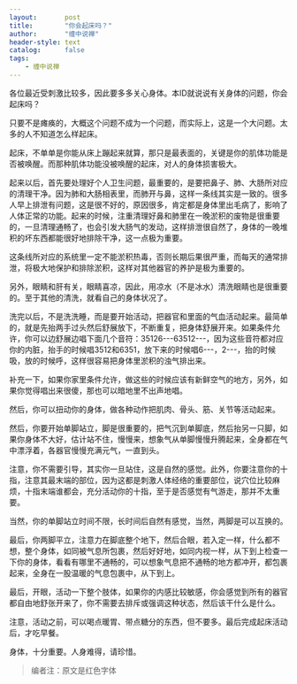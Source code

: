 ```yaml
---
layout:       post
title:        "你会起床吗？"
author:       "缠中说禅"
header-style: text
catalog:      false
tags:
    - 缠中说禅
---
```


各位最近受刺激比较多，因此要多多关心身体。本ID就说说有关身体的问题，你会起床吗？



只要不是瘫痪的，大概这个问题不成为一个问题，而实际上，这是一个大问题。太多的人不知道怎么样起床。



起床，不单单是你能从床上蹦起来就算，那只是最表面的，关键是你的肌体功能是否被唤醒。而那种肌体功能没被唤醒的起床，对人的身体损害极大。



起来以后，首先要处理好个人卫生问题，最重要的，是要把鼻子、肺、大肠所对应的清理干净。因为肺和大肠相表里，而肺开与鼻，这样一条线其实是一致的。很多人早上排泄有问题，这是很不好的，原因很多，肯定都是身体里出毛病了，影响了人体正常的功能。起来的时候，注重清理好鼻和肺里在一晚淤积的废物是很重要的，一旦清理通畅了，也会引发大肠气的发动，这样排泄很自然了，身体的一晚堆积的坏东西都能很好地排除干净，这一点极为重要。



这条线所对应的系统里一定不能淤积热毒，否则长期后果很严重，而每天的通常排泄，将极大地保护和排除淤积，这样对其他器官的养护是极为重要的。



另外，眼睛和肝有关，眼睛喜凉，因此，用凉水（不是冰水）清洗眼睛也是很重要的。至于其他的清洗，就看自己的身体状况了。



洗完以后，不是洗洗睡，而是要开始活动，把器官和里面的气血活动起来。最简单的，就是先抬两手过头然后舒展放下，不断重复，把身体舒展开来。如果条件允许，你可以边舒展边唱下面几个音符：35126---63512---，因为这些音符都对应你的内脏，抬手的时候唱3512和6351，放下来的时候唱6---，2---，抬的时候吸，放的时候呼，这样很容易把身体里淤积的浊气排出来。



补充一下，如果你家里条件允许，做这些的时候应该有新鲜空气的地方，另外，如果你觉得唱出来很傻，那也可以暗地里不出声地唱。



然后，你可以扭动你的身体，做各种动作把肌肉、骨头、筋、关节等活动起来。



然后，你要开始单脚站立，脚是很重要的，把气沉到单脚底，然后抬另一只脚，如果你身体不大好，估计站不住，慢慢来，想象气从单脚慢慢升腾起来，全身都在气中漂浮着，各器官慢慢充满元气，一直到头。



注意，你不需要引导，其实你一旦站住，这是自然的感觉。此外，你要注意你的十指，注意其最末端的部位，因为这都是刺激人体经络的重要部位，说穴位比较麻烦，十指末端谁都会，充分活动你的十指，至于是否感觉有气游走，那并不太重要。



当然，你的单脚站立时间不限，长时间后自然有感觉，当然，两脚是可以互换的。



最后，你两脚平立，注意力在脚底整个地下，然后合眼，若入定一样，什么都不想，整个身体，如同被气息所包裹，然后好好地，如同内视一样，从下到上检查一下你的身体，看看有哪里不通畅的，可以想象气息把不通畅的地方都冲开，都包裹起来，全身在一股温暖的气息包裹中，从下到上。



最后，开眼，活动一下整个肢体，如果你的内感比较敏感，你会感觉到所有的器官都自由地舒张开来了，你不需要去排斥或强调这种状态，然后该干什么是什么。



注意，活动之前，可以喝点暖胃、带点糖分的东西，但不要多。最后完成起床活动后，才吃早餐。



身体，十分重要。人身难得，请珍惜。



> 编者注：原文是红色字体
